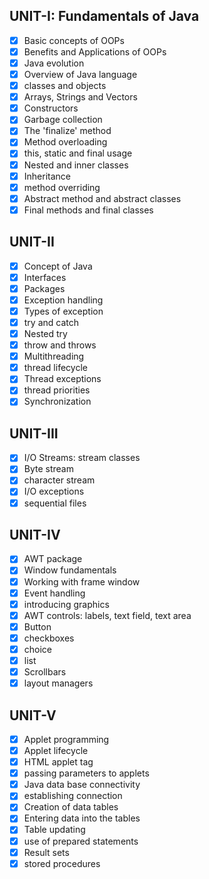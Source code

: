 ## UNIT-I: Fundamentals of Java
- [x] Basic concepts of OOPs 
- [x] Benefits and Applications of OOPs
- [x] Java evolution
- [x] Overview of Java language 
- [x] classes and objects
- [x] Arrays, Strings and Vectors
- [x] Constructors 
- [x] Garbage collection
- [x] The 'finalize' method
- [x] Method overloading 
- [x] this, static and final usage
- [x] Nested and inner classes
- [x] Inheritance 
- [x] method overriding
- [x] Abstract method and abstract classes
- [x] Final methods and final classes

## UNIT-II
- [x] Concept of Java 
- [x] Interfaces
- [x] Packages 
- [x] Exception handling
- [x] Types of exception 
- [x] try and catch
- [x] Nested try 
- [x] throw and throws
- [x] Multithreading
- [x] thread lifecycle
- [x] Thread exceptions 
- [x] thread priorities
- [x] Synchronization

## UNIT-III
- [x] I/O Streams: stream classes
- [x] Byte stream
- [x] character stream
- [x] I/O exceptions 
- [x] sequential files

## UNIT-IV
- [x] AWT package 
- [x] Window fundamentals
- [x] Working with frame window
- [x] Event handling 
- [x] introducing graphics
- [x] AWT controls: labels, text field, text area
- [x] Button 
- [x] checkboxes 
- [x] choice 
- [x] list
- [x] Scrollbars 
- [x] layout managers

## UNIT-V
- [x] Applet programming
- [x] Applet lifecycle
- [x] HTML applet tag 
- [x] passing parameters to applets
- [x] Java data base connectivity
- [x] establishing connection
- [x] Creation of data tables
- [x] Entering data into the tables
- [x] Table updating 
- [x] use of prepared statements
- [x] Result sets 
- [x] stored procedures